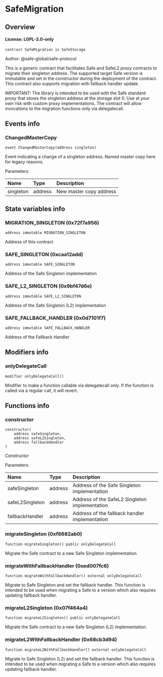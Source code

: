 # SafeMigration

## Overview

#### License: LGPL-3.0-only

```solidity
contract SafeMigration is SafeStorage
```

Author: @safe-global/safe-protocol

This is a generic contract that facilitates Safe and SafeL2 proxy contracts to migrate their singleton address.
The supported target Safe version is immutable and set in the constructor during the deployment of the contract.
This contract also supports migration with fallback handler update.

IMPORTANT: The library is intended to be used with the Safe standard proxy that stores the singleton address
at the storage slot 0. Use at your own risk with custom proxy implementations. The contract will allow invocations
to the migration functions only via delegatecall.
## Events info

### ChangedMasterCopy

```solidity
event ChangedMasterCopy(address singleton)
```

Event indicating a change of a singleton address. Named master copy here for legacy reasons.


Parameters:

| Name      | Type    | Description             |
| :-------- | :------ | :---------------------- |
| singleton | address | New master copy address |

## State variables info

### MIGRATION_SINGLETON (0x72f7a956)

```solidity
address immutable MIGRATION_SINGLETON
```

Address of this contract
### SAFE_SINGLETON (0xcaa12add)

```solidity
address immutable SAFE_SINGLETON
```

Address of the Safe Singleton implementation
### SAFE_L2_SINGLETON (0x9bf47d6e)

```solidity
address immutable SAFE_L2_SINGLETON
```

Address of the Safe Singleton (L2) implementation
### SAFE_FALLBACK_HANDLER (0x0d7101f7)

```solidity
address immutable SAFE_FALLBACK_HANDLER
```

Address of the Fallback Handler
## Modifiers info

### onlyDelegateCall

```solidity
modifier onlyDelegateCall()
```

Modifier to make a function callable via delegatecall only.
If the function is called via a regular call, it will revert.
## Functions info

### constructor

```solidity
constructor(
    address safeSingleton,
    address safeL2Singleton,
    address fallbackHandler
)
```

Constructor


Parameters:

| Name            | Type    | Description                                     |
| :-------------- | :------ | :---------------------------------------------- |
| safeSingleton   | address | Address of the Safe Singleton implementation    |
| safeL2Singleton | address | Address of the SafeL2 Singleton implementation  |
| fallbackHandler | address | Address of the fallback handler implementation  |

### migrateSingleton (0xf6682ab0)

```solidity
function migrateSingleton() public onlyDelegateCall
```

Migrate the Safe contract to a new Safe Singleton implementation.
### migrateWithFallbackHandler (0xed007fc6)

```solidity
function migrateWithFallbackHandler() external onlyDelegateCall
```

Migrate to Safe Singleton and set the fallback handler. This function is intended to be used when migrating
a Safe to a version which also requires updating fallback handler.
### migrateL2Singleton (0x07f464a4)

```solidity
function migrateL2Singleton() public onlyDelegateCall
```

Migrate the Safe contract to a new Safe Singleton (L2) implementation.
### migrateL2WithFallbackHandler (0x68cb3d94)

```solidity
function migrateL2WithFallbackHandler() external onlyDelegateCall
```

Migrate to Safe Singleton (L2) and set the fallback handler. This function is intended to be used when migrating
a Safe to a version which also requires updating fallback handler.